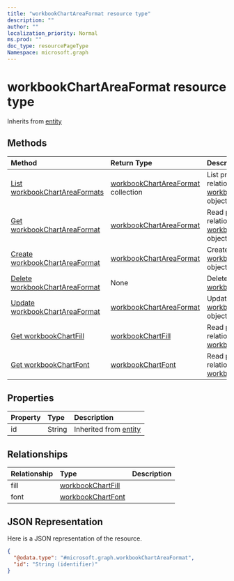 ```yaml
---
title: "workbookChartAreaFormat resource type"
description: ""
author: ""
localization_priority: Normal
ms.prod: ""
doc_type: resourcePageType
Namespace: microsoft.graph
---
```



# workbookChartAreaFormat resource type




Inherits from [entity](../resources/entity.md)

## Methods
|Method|Return Type|Description|
|:---|:---|:---|
|[List workbookChartAreaFormats](../api/workbookchartareaformat-list.md)|[workbookChartAreaFormat](../resources/workbookChartAreaFormat.md) collection|List properties and relationships of the [workbookChartAreaFormat](../resources/workbookchartareaformat.md) objects.|
|[Get workbookChartAreaFormat](../api/workbookchartareaformat-get.md)|[workbookChartAreaFormat](../resources/workbookChartAreaFormat.md)|Read properties and relationships of the [workbookChartAreaFormat](../resources/workbookchartareaformat.md) object.|
|[Create workbookChartAreaFormat](../api/workbookchartareaformat-create.md)|[workbookChartAreaFormat](../resources/workbookChartAreaFormat.md)|Create a new [workbookChartAreaFormat](../resources/workbookchartareaformat.md) object.|
|[Delete workbookChartAreaFormat](../api/workbookchartareaformat-delete.md)|None|Deletes a [workbookChartAreaFormat](../resources/workbookchartareaformat.md).|
|[Update workbookChartAreaFormat](../api/workbookchartareaformat-update.md)|[workbookChartAreaFormat](../resources/workbookChartAreaFormat.md)|Update the properties of a [workbookChartAreaFormat](../resources/workbookchartareaformat.md) object.|
|[Get workbookChartFill](../api/workbookchartfill-get.md)|[workbookChartFill](../resources/workbookChartFill.md)|Read properties and relationships of the [workbookChartFill](../resources/workbookchartfill.md) object.|
|[Get workbookChartFont](../api/workbookchartfont-get.md)|[workbookChartFont](../resources/workbookChartFont.md)|Read properties and relationships of the [workbookChartFont](../resources/workbookchartfont.md) object.|

## Properties
|Property|Type|Description|
|:---|:---|:---|
|id|String| Inherited from [entity](../resources/entity.md)|

## Relationships
|Relationship|Type|Description|
|:---|:---|:---|
|fill|[workbookChartFill](../resources/workbookChartFill.md)||
|font|[workbookChartFont](../resources/workbookChartFont.md)||

## JSON Representation
Here is a JSON representation of the resource.
<!-- {
  "blockType": "resource",
  "keyProperty": "id",
  "@odata.type": "microsoft.graph.workbookChartAreaFormat",
  "baseType": "microsoft.graph.entity",
  "openType": false
}
-->
``` json
{
  "@odata.type": "#microsoft.graph.workbookChartAreaFormat",
  "id": "String (identifier)"
}
```


